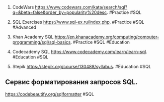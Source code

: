 1. CodeWars https://www.codewars.com/kata/search/sql?q=&beta=false&order_by=popularity%20desc. 
   #Practice #SQL
   
1. SQL Exercises https://www.sql-ex.ru/index.php. 
   #Practice #SQL #Advanced


3. Khan Academy SQL https://en.khanacademy.org/computing/computer-programming/sql/sql-basics. 
   #Practice #SQL #Education 
   
4. Codecademy SQL https://www.codecademy.com/learn/learn-sql.
   #Education #SQL 

5. Stepik https://stepik.org/course/130488/syllabus.
   #Education #SQL

## Сервис форматирования запросов SQL.

https://codebeautify.org/sqlformatter
#SQL